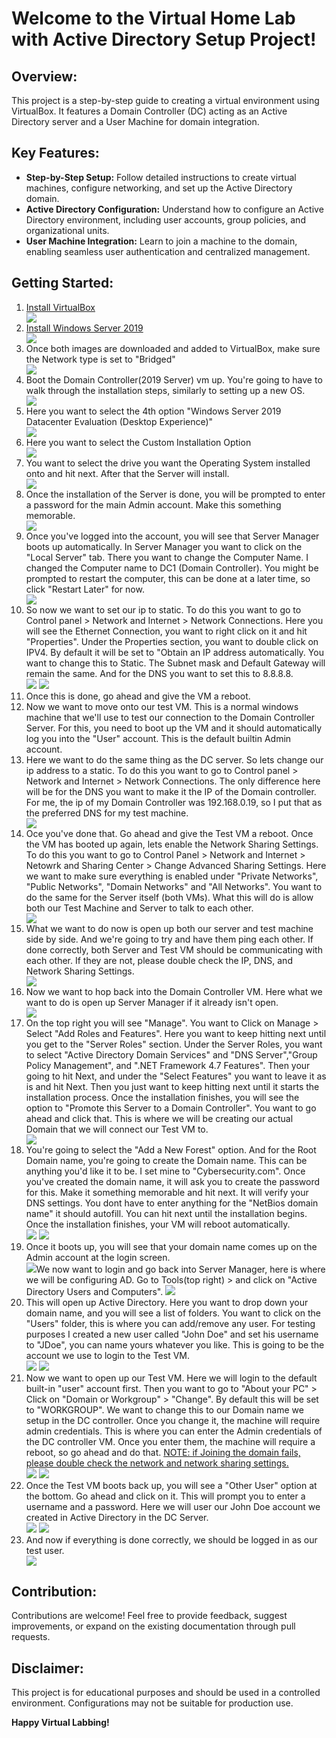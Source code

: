 <h1>Welcome to the Virtual Home Lab with Active Directory Setup Project!</h1>

<h2>Overview:</h2>

<p>This project is a step-by-step guide to creating a virtual environment using VirtualBox. It features a Domain Controller (DC) acting as an Active Directory server and a User Machine for domain integration.</p>

<h2>Key Features:</h2>

<ul>
    <li><strong>Step-by-Step Setup:</strong> Follow detailed instructions to create virtual machines, configure networking, and set up the Active Directory domain.</li>
    <li><strong>Active Directory Configuration:</strong> Understand how to configure an Active Directory environment, including user accounts, group policies, and organizational units.</li>
    <li><strong>User Machine Integration:</strong> Learn to join a machine to the domain, enabling seamless user authentication and centralized management.</li>
</ul>

<h2>Getting Started:</h2>

<ol>
    <li><a href="https://www.virtualbox.org/"> Install VirtualBox</a></li>
    <img src="https://i.imgur.com/d1oVU94.png" </img>
    <li><a href="https://www.microsoft.com/en-us/evalcenter/evaluate-windows-server-2019"> Install Windows Server 2019</a></li>
    <img src="https://i.imgur.com/4qo5EXF.png" </img>
    <li>Once both images are downloaded and added to VirtualBox, make sure the Network type is set to "Bridged"</li>
    <img src="https://i.imgur.com/9FHAItL.png" </img>
    <li>Boot the Domain Controller(2019 Server) vm up. You're going to have to walk through the installation steps, similarly to setting up a new OS. </li>
    <img src="https://i.imgur.com/5h0DkwK.png" </img>
    <li>Here you want to select the 4th option "Windows Server 2019 Datacenter Evaluation (Desktop Experience)"</li>
    <img src="https://i.imgur.com/eeJJmpn.png" </img>
    <li>Here you want to select the Custom Installation Option</li>
    <img src="https://i.imgur.com/tgkVlf3.png" </img>
    <li>You want to select the drive you want the Operating System installed onto and hit next. After that the Server will install.</li>
    <img src="https://i.imgur.com/B6faLg2.png" </img>
    <li>Once the installation of the Server is done, you will be prompted to enter a password for the main Admin account. Make this something memorable.</li>
    <img src ="https://i.imgur.com/KariqGs.png" </img>
    <li>Once you've logged into the account, you will see that Server Manager boots up automatically. In Server Manager you want to click on the "Local Server" tab. 
    There you want to change the Computer Name. I changed the Computer name to DC1 (Domain Controller). 
    You might be prompted to restart the computer, this can be done at a later time, so click "Restart Later" for now. </li>
    <img src="https://i.imgur.com/WLtE5rG.png" </img>
    <li>So now we want to set our ip to static. To do this you want to go to Control panel > Network and Internet > Network Connections. Here you will see the Ethernet Connection, you want to right click on it and hit "Properties". Under the Properties section, you want to double click on IPV4. By default it will be set to "Obtain an IP address automatically. You want to change this to Static. The Subnet mask and Default Gateway will remain the same. And for the DNS you want to set this to 8.8.8.8. </li>
    <img src="https://i.imgur.com/fANs9yC.png" </img>
    <img src="https://i.imgur.com/j0m0VDn.png" </img>
    <li>Once this is done, go ahead and give the VM a reboot. </li>
    <li>Now we want to move onto our test VM. This is a normal windows machine that we'll use to test our connection to the Domain Controller Server. For this, you need to boot up the VM and it should automatically log you into the "User" account. This is the default builtin Admin account. </li>
    <li>Here we want to do the same thing as the DC server. So lets change our ip address to a static. To do this you want to go to Control panel > Network and Internet > Network Connections. The only difference here will be for the DNS you want to make it the IP of the Domain controller. For me, the ip of my Domain Controller was 192.168.0.19, so I put that as the preferred DNS for my test machine.</li>
    <img src="https://i.imgur.com/5zyZcNp.png" </img>
    <li>Oce you've done that. Go ahead and give the Test VM a reboot. Once the VM has booted up again, lets enable the Network Sharing Settings. To do this you want to go to Control Panel > Network and Internet > Netowrk and Sharing Center > Change Advanced Sharing Settings. Here we want to make sure everything is enabled under "Private Networks", "Public Networks", "Domain Networks" and "All Networks". You want to do the same for the Server itself (both VMs). What this will do is allow both our Test Machine and Server to talk to each other.</li>
  <img src="https://i.imgur.com/vTRwB31.png" </img>
    <li> What we want to do now is open up both our server and test machine side by side. And we're going to try and have them ping each other. If done correctly, both Server and Test VM should be communicating with each other. If they are not, please double check the IP, DNS, and Network Sharing Settings.</li>
    <img src="https://i.imgur.com/GCII7zE.png" </img>
    <li>Now we want to hop back into the Domain Controller VM. Here what we want to do is open up Server Manager if it already isn't open. </li>
    <img src="https://i.imgur.com/AaGVuaj.png" </img>
    <li>On the top right you will see "Manage". You want to Click on Manage > Select "Add Roles and Features". Here you want to keep hitting next until you get to the "Server Roles" section. Under the Server Roles, you want to select "Active Directory Domain Services" and "DNS Server","Group Policy Management", and ".NET Framework 4.7 Features". Then your going to hit Next, and under the "Select Features" you want to leave it as is and hit Next. Then you just want to keep hitting next until it starts the installation process. Once the installation finishes, you will see the option to "Promote this Server to a Domain Controller". You want to go ahead and click that. This is where we will be creating our actual Domain that we will connect our Test VM to.</li>
    <img src="https://i.imgur.com/sih5qPY.png" </img>
    <li>You're going to select the "Add a New Forest" option. And for the Root Domain name, you're going to create the Domain name. This can be anything you'd like it to be. I set mine to "Cybersecurity.com". Once you've created the domain name, it will ask you to create the password for this. Make it something memorable and hit next. It will verify your DNS settings. You dont have to enter anything for the "NetBios domain name" it should autofill. You can hit next until the installation begins. Once the installation finishes, your VM will reboot automatically. </li>
    <img src="https://i.imgur.com/esn5JnU.png" </img>
    <img src="https://i.imgur.com/NjjXNXL.png" </img>
    <li>Once it boots up, you will see that your domain name comes up on the Admin account at the login screen.</li>
    <img src="https://i.imgur.com/0nax3PW.png" </img
    <li>We now want to login and go back into Server Manager, here is where we will be configuring AD. Go to Tools(top right) > and click on "Active Directory Users and Computers". </li>
    <img src="https://i.imgur.com/mCeMojD.png" </img>
    <li>This will open up Active Directory. Here you want to drop down your domain name, and you will see a list of folders. You want to click on the "Users" folder, this is where you can add/remove any user. For testing purposes I created a new user called "John Doe" and set his username to "JDoe", you can name yours whatever you like. This is going to be the account we use to login to the Test VM.</li>
    <img src="https://i.imgur.com/2tpDIRi.png" </img>
    <img src="https://i.imgur.com/TNyWzZD.png" </img>
    <li>Now we want to open up our Test VM. Here we will login to the default built-in "user" account first. Then you want to go to "About your PC" > Click on "Domain or Workgroup" > "Change". By default this will be set to "WORKGROUP". We want to change this to our Domain name we setup in the DC controller. Once you change it, the machine will require admin credentials. This is where you can enter the Admin credentials of the DC controller VM. Once you enter them, the machine will require a reboot, so go ahead and do that. <ins>NOTE: if Joining the domain fails, please double check the network and network sharing settings.</ins></li>
    <img src="https://i.imgur.com/RsOU51D.png" </img>
    <img src="https://i.imgur.com/KLcettZ.png" </img>
    <li>Once the Test VM boots back up, you will see a "Other User" option at the bottom. Go ahead and click on it. This will prompt you to enter a username and a password. Here we will user our John Doe account we created in Active Directory in the DC Server.</li>
    <img src="https://i.imgur.com/8PAlB7u.png" </img>
    <img src="https://i.imgur.com/IKu1ryy.png" </img>
    <li>And now if everything is done correctly, we should be logged in as our test user.</li>
    <img src="https://i.imgur.com/Cub5r3o.png" </img>

</ol>

<h2>Contribution:</h2>

<p>Contributions are welcome! Feel free to provide feedback, suggest improvements, or expand on the existing documentation through pull requests.</p>

<h2>Disclaimer:</h2>

<p>This project is for educational purposes and should be used in a controlled environment. Configurations may not be suitable for production use.</p>

<p><strong>Happy Virtual Labbing!</strong></p>
